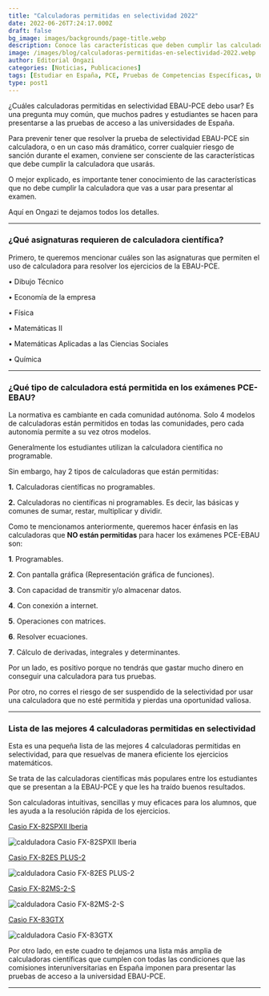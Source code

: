 ```yaml
---
title: "Calculadoras permitidas en selectividad 2022"
date: 2022-06-26T7:24:17.000Z
draft: false
bg_image: images/backgrounds/page-title.webp
description: Conoce las características que deben cumplir las calculadoras permitidas en selectividad PCE-EBAU y presentes tus pruebas sin problemas.
image: /images/blog/calculadoras-permitidas-en-selectividad-2022.webp
author: Editorial Ongazi
categories: [Noticias, Publicaciones]
tags: [Estudiar en España, PCE, Pruebas de Competencias Específicas, Universidad en España, Universidad Española]
type: post1
---
```


¿Cuáles calculadoras permitidas en selectividad EBAU-PCE debo usar? Es una pregunta muy común, que muchos padres y estudiantes se hacen para presentarse a las pruebas de acceso a las universidades de España.

Para prevenir tener que resolver la prueba de selectividad EBAU-PCE sin calculadora, o en un caso más dramático, correr cualquier riesgo de sanción durante el examen, conviene ser consciente de las características que debe cumplir la calculadora que usarás.

O mejor explicado, es importante tener conocimiento de las características que no debe cumplir la calculadora que vas a usar para presentar al examen.

Aquí en Ongazi te dejamos todos los detalles.

---

### ¿Qué asignaturas requieren de calculadora científica?

Primero, te queremos mencionar cuáles son las asignaturas que permiten el uso de calculadora para resolver los ejercicios de la EBAU-PCE.

•	Dibujo Técnico

•	Economía de la empresa 

•	Física

•	Matemáticas II

•	Matemáticas Aplicadas a las Ciencias Sociales

•	Química

---

### ¿Qué tipo de calculadora está permitida en los exámenes PCE-EBAU?

La normativa es cambiante en cada comunidad autónoma. Solo 4 modelos de calculadoras están permitidos en todas las comunidades, pero cada autonomía permite a su vez otros modelos.

Generalmente los estudiantes utilizan la calculadora científica no programable. 

Sin embargo, hay 2 tipos de calculadoras que están permitidas: 

**1.**	Calculadoras científicas no programables. 

**2.**	Calculadoras no científicas ni programables. Es decir, las básicas y comunes de sumar, restar, multiplicar y dividir.

Como te mencionamos anteriormente, queremos hacer énfasis en las calculadoras que **NO están permitidas** para hacer los exámenes PCE-EBAU son:

**1**.	Programables.

**2**.	Con pantalla gráfica (Representación gráfica de funciones).

**3**.	Con capacidad de transmitir y/o almacenar datos.

**4**.	Con conexión a internet.

**5**.	Operaciones con matrices.

**6**.	Resolver ecuaciones.

**7**.	Cálculo de derivadas, integrales y determinantes.

Por un lado, es positivo porque no tendrás que gastar mucho dinero en conseguir una calculadora para tus pruebas.

Por otro, no corres el riesgo de ser suspendido de la selectividad por usar una calculadora que no esté permitida y pierdas una oportunidad valiosa.

---

### Lista de las mejores 4 calculadoras permitidas en selectividad

Esta es una pequeña lista de las mejores 4 calculadoras permitidas en selectividad, para que resuelvas de manera eficiente los ejercicios matemáticos.

Se trata de las calculadoras científicas más populares entre los estudiantes que se presentan a la EBAU-PCE y que les ha traído buenos resultados.

Son calculadoras intuitivas, sencillas y muy eficaces para los alumnos, que les ayuda a la resolución rápida de los ejercicios.

<a href="https://www.amazon.es/dp/B01G5HYQJC?tag=amz-selectividad-21&linkCode=ogi&th=1&psc=1" target="_blank">Casio FX-82SPXII Iberia</a>

![calduladora Casio FX-82SPXII Iberia](/images/blog/Casio-FX-82SPXII-Iberia.webp)

<a href="https://www.amazon.es/dp/B082YDGP7H?tag=amz-selectividad-21&linkCode=ogi&th=1&psc=1" target="_blank">Casio FX-82ES PLUS-2</a>

![calduladora Casio FX-82ES PLUS-2](/images/blog/Casio-FX-82ES-PLUS-2.webp)

<a href="https://www.amazon.es/dp/B07KJZM3QP?tag=amz-selectividad-21&linkCode=ogi&th=1&psc=1" target="_blank">Casio FX-82MS-2-S</a>

![calduladora Casio FX-82MS-2-S](/images/blog/Casio-FX-82MS-2-S.webp)

<a href="https://www.amazon.es/dp/B07L61MWJ9?tag=azmcalcme-21&linkCode=ogi&th=1&psc=1" target="_blank">Casio FX-83GTX</a>

![calduladora Casio FX-83GTX](/images/blog/Casio-FX-83GTX.webp)

Por otro lado, en este cuadro te dejamos una lista más amplia de calculadoras científicas que cumplen con todas las condiciones que las comisiones interuniversitarias en España imponen para presentar las pruebas de acceso a la universidad EBAU-PCE.

---